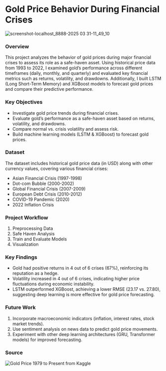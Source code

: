 # Gold Price Behavior During Financial Crises

![screenshot-localhost_8888-2025 03 31-11_49_10](https://github.com/user-attachments/assets/aac1ff8f-45a1-40f7-9731-80f424285a13)

### Overview

This project analyzes the behavior of gold prices during major financial crises to assess its role as a safe-haven asset. Using historical price data from 1993 to 2022, I examined gold’s performance across different timeframes (daily, monthly, and quarterly) and evaluated key financial metrics such as returns, volatility, and drawdowns. Additionally, I built LSTM (Long Short-Term Memory) and XGBoost models to forecast gold prices and compare their predictive performance.

### Key Objectives

- Investigate gold price trends during financial crises.
- Evaluate gold’s performance as a safe-haven asset based on returns, volatility, and drawdowns.
- Compare normal vs. crisis volatility and assess risk.
- Build machine learning models (LSTM & XGBoost) to forecast gold prices.

### Dataset

The dataset includes historical gold price data (in USD) along with other currency values, covering various financial crises:

- Asian Financial Crisis (1997-1998)
- Dot-com Bubble (2000-2002)
- Global Financial Crisis (2007-2009)
- European Debt Crisis (2010-2012)
- COVID-19 Pandemic (2020)
- 2022 Inflation Crisis

### Project Workflow

1. Preprocessing Data
2. Safe Haven Analysis
3. Train and Evaluate Models
4. Visualization

### Key Findings

- Gold had positive returns in 4 out of 6 crises (67%), reinforcing its reputation as a hedge.
- Volatility increased in 4 out of 6 crises, indicating higher price fluctuations during economic instability.
- LSTM outperformed XGBoost, achieving a lower RMSE (23.17 vs. 27.80), suggesting deep learning is more effective for gold price forecasting.

### Future Work

1. Incorporate macroeconomic indicators (inflation, interest rates, stock market trends).
2. Use sentiment analysis on news data to predict gold price movements.
3. Experiment with other deep learning architectures (GRU, Transformer models) for improved forecasting.

### Source

![Gold Price 1979 to Present from Kaggle](https://www.kaggle.com/datasets/jishnukoliyadan/gold-price-1979-present)
